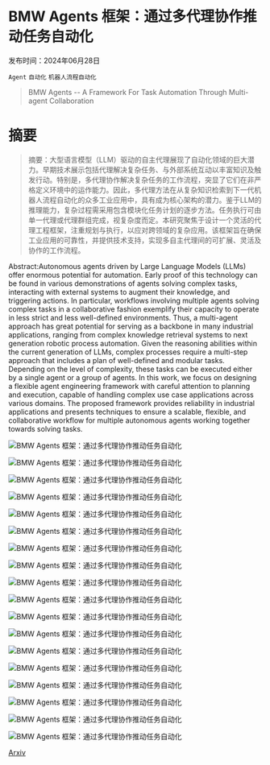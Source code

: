 # BMW Agents 框架：通过多代理协作推动任务自动化

发布时间：2024年06月28日

`Agent` `自动化` `机器人流程自动化`

> BMW Agents -- A Framework For Task Automation Through Multi-agent Collaboration

# 摘要

> 摘要：大型语言模型（LLM）驱动的自主代理展现了自动化领域的巨大潜力。早期技术展示包括代理解决复杂任务、与外部系统互动以丰富知识及触发行动。特别是，多代理协作解决复杂任务的工作流程，突显了它们在非严格定义环境中的运作能力。因此，多代理方法在从复杂知识检索到下一代机器人流程自动化的众多工业应用中，具有成为核心架构的潜力。鉴于LLM的推理能力，复杂过程需采用包含模块化任务计划的逐步方法。任务执行可由单一代理或代理群组完成，视复杂度而定。本研究聚焦于设计一个灵活的代理工程框架，注重规划与执行，以应对跨领域的复杂应用。该框架旨在确保工业应用的可靠性，并提供技术支持，实现多自主代理间的可扩展、灵活及协作的工作流程。

> 
Abstract:Autonomous agents driven by Large Language Models (LLMs) offer enormous potential for automation. Early proof of this technology can be found in various demonstrations of agents solving complex tasks, interacting with external systems to augment their knowledge, and triggering actions. In particular, workflows involving multiple agents solving complex tasks in a collaborative fashion exemplify their capacity to operate in less strict and less well-defined environments. Thus, a multi-agent approach has great potential for serving as a backbone in many industrial applications, ranging from complex knowledge retrieval systems to next generation robotic process automation. Given the reasoning abilities within the current generation of LLMs, complex processes require a multi-step approach that includes a plan of well-defined and modular tasks. Depending on the level of complexity, these tasks can be executed either by a single agent or a group of agents. In this work, we focus on designing a flexible agent engineering framework with careful attention to planning and execution, capable of handling complex use case applications across various domains. The proposed framework provides reliability in industrial applications and presents techniques to ensure a scalable, flexible, and collaborative workflow for multiple autonomous agents working together towards solving tasks.
    

![BMW Agents 框架：通过多代理协作推动任务自动化](../../../paper_images/2406.20041/x1.png)

![BMW Agents 框架：通过多代理协作推动任务自动化](../../../paper_images/2406.20041/x2.png)

![BMW Agents 框架：通过多代理协作推动任务自动化](../../../paper_images/2406.20041/x3.png)

![BMW Agents 框架：通过多代理协作推动任务自动化](../../../paper_images/2406.20041/x4.png)

![BMW Agents 框架：通过多代理协作推动任务自动化](../../../paper_images/2406.20041/x5.png)

![BMW Agents 框架：通过多代理协作推动任务自动化](../../../paper_images/2406.20041/x6.png)

![BMW Agents 框架：通过多代理协作推动任务自动化](../../../paper_images/2406.20041/x7.png)

![BMW Agents 框架：通过多代理协作推动任务自动化](../../../paper_images/2406.20041/x8.png)

![BMW Agents 框架：通过多代理协作推动任务自动化](../../../paper_images/2406.20041/x10.png)

![BMW Agents 框架：通过多代理协作推动任务自动化](../../../paper_images/2406.20041/x11.png)

![BMW Agents 框架：通过多代理协作推动任务自动化](../../../paper_images/2406.20041/x12.png)

![BMW Agents 框架：通过多代理协作推动任务自动化](../../../paper_images/2406.20041/x13.png)

![BMW Agents 框架：通过多代理协作推动任务自动化](../../../paper_images/2406.20041/x14.png)

![BMW Agents 框架：通过多代理协作推动任务自动化](../../../paper_images/2406.20041/x15.png)

![BMW Agents 框架：通过多代理协作推动任务自动化](../../../paper_images/2406.20041/x16.png)

![BMW Agents 框架：通过多代理协作推动任务自动化](../../../paper_images/2406.20041/x17.png)

![BMW Agents 框架：通过多代理协作推动任务自动化](../../../paper_images/2406.20041/x18.png)

![BMW Agents 框架：通过多代理协作推动任务自动化](../../../paper_images/2406.20041/x19.png)

[Arxiv](https://arxiv.org//pdf/2406.20041)